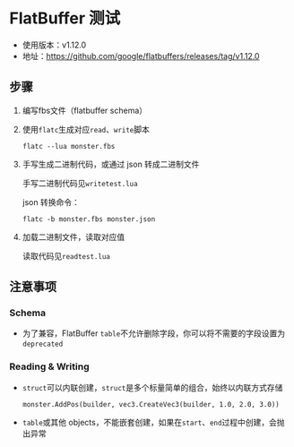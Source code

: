 # FlatBuffer 测试

- 使用版本：v1.12.0
- 地址：https://github.com/google/flatbuffers/releases/tag/v1.12.0

## 步骤

1. 编写fbs文件（flatbuffer schema）

2. 使用`flatc`生成对应`read`、`write`脚本

    ```
    flatc --lua monster.fbs
    ```

3. 手写生成二进制代码，或通过 json 转成二进制文件

    手写二进制代码见`writetest.lua`

    json 转换命令：

    ```
    flatc -b monster.fbs monster.json
    ```

4. 加载二进制文件，读取对应值

    读取代码见`readtest.lua`

## 注意事项

### Schema

- 为了兼容，FlatBuffer `table`不允许删除字段，你可以将不需要的字段设置为`deprecated`

### Reading & Writing

- `struct`可以内联创建，`struct`是多个标量简单的组合，始终以内联方式存储

    ```
    monster.AddPos(builder, vec3.CreateVec3(builder, 1.0, 2.0, 3.0))
    ```

- `table`或其他 objects，不能嵌套创建，如果在`start`、`end`过程中创建，会抛出异常

